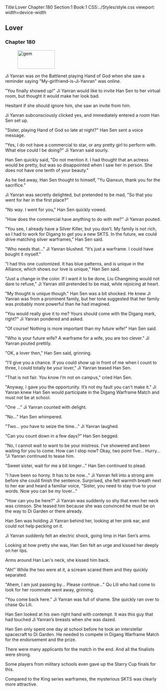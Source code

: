 Title:Lover 
Chapter:180 
Section:1 
Book:1 
CSS:../Styles/style.css 
viewport: width=device-width
  
## Lover
### Chapter 180
  
<figure>
	<img src="../Images/gem.gif" alt="gem" id="gem" width="120" height="60" />
</figure>
  

  
Ji Yanran was on the Battlenet playing Hand of God when she saw a reminder saying "My-girlfriend-is-Ji-Yanran" was online.

"You finally showed up!" Ji Yanran would like to invite Han Sen to her virtual room, but thought it would make her look bad.

Hesitant if she should ignore him, she saw an invite from him.

Ji Yanran subconsciously clicked yes, and immediately entered a room Han Sen set up.

"Sister, playing Hand of God so late at night?" Han Sen sent a voice message.

"Yes, I do not have a commercial to star, or any pretty girl to perform with. What else could I be doing?" Ji Yanran said sourly.

Han Sen quickly said, "Do not mention it. I had thought that an actress would be pretty, but was so disappointed when I saw her in person. She does not have one tenth of your beauty."

As he lied away, Han Sen thought to himself, "Yu Qianxun, thank you for the sacrifice."

Ji Yanran was secretly delighted, but pretended to be mad, "So that you went for her in the first place?"

"No way. I went for you," Han Sen quickly vowed.

"How does the commercial have anything to do with me?" Ji Yanran pouted.

"You see, I already have a Silver Killer, but you don’t. My family is not rich, so I had to work for Digang to get you a new SKTS. In the future, we could drive matching silver warframes," Han Sen said.

"Who needs that..." Ji Yanran blushed. "It’s just a warframe. I could have bought it myself."

"I had this one customized. It has blue patterns, and is unique in the Alliance, which shows our love is unique," Han Sen said.

"Just a change in the color. If I want it to be done, Liu Changming would not dare to refuse," Ji Yanran still pretended to be mad, while rejoicing at heart.

"My thought is unique though." Han Sen was a bit shocked. He knew Ji Yanran was from a prominent family, but her tone suggested that her family was probably more powerful than he had imagined.

"You would really give it to me? Yours should come with the Digang mark, right?" Ji Yanran pondered and asked.

"Of course! Nothing is more important than my future wife!" Han Sen said.

"Who is your future wife? A warframe for a wife, you are too clever." Ji Yanran pouted prettily.

"OK, a lover then," Han Sen said, grinning.

"I’ll give you a chance. If you could show up in front of me when I count to three, I could totally be your lover," Ji Yanran teased Han Sen.

"That is not fair. You know I’m not on campus," cried Han Sen.

"Anyway, I gave you the opportunity. It’s not my fault you can’t make it." Ji Yanran knew Han Sen would participate in the Digang Warframe Match and must not be at school.

"One ..." Ji Yanran counted with delight.

"No..." Han Sen whimpered.

"Two... you have to seize the time..." Ji Yanran laughed.

"Can you count down in a few days?" Han Sen begged.

"No, I cannot wait to want to be your mistress. I’ve showered and been waiting for you to come. How can I stop now? Okay, two point five… Hurry... "Ji Yanran continued to tease him.

"Sweet sister, wait for me a bit longer..." Han Sen continued to plead.

"I have been so horny. It has to be now..." Ji Yanran fell into a strong arm before she could finish the sentence. Surprised, she felt warmth breath next to her ear and heard a familiar voice, "Sister, you need to stay true to your words. Now you can be my lover…"

"How can you be here?" Ji Yanran was suddenly so shy that even her neck was crimson. She teased him because she was convinced he must be on the way to Di Garden or there already.

Han Sen was holding Ji Yanran behind her, looking at her pink ear, and could not help pecking on it.

Ji Yanran suddenly felt an electric shock, going limp in Han Sen’s arms.

Looking at how pretty she was, Han Sen felt an urge and kissed her deeply on her lips.

Arms around Han Lan's neck, she kissed him back.

"Ah!" While the two were at it, a scream scared them and they quickly separated.

"Ahem, I am just passing by... Please continue..." Qu Lili who had come to look for her roommate went away, grinning.

"You come back here." Ji Yanran was full of shame. She quickly ran over to chase Qu Lili.

Han Sen looked at his own right hand with contempt. It was this guy that had touched Ji Yanran’s breasts when she was dazed.

Han Sen only spent one day at school before he took an interstellar spacecraft to Di Garden. He needed to compete in Digang Warframe Match for the endorsement and the prize.

There were many applicants for the match in the end. And all the finalists were strong.

Some players from military schools even gave up the Starry Cup finals for this.

Compared to the King series warframes, the mysterious SKTS was clearly more attractive.